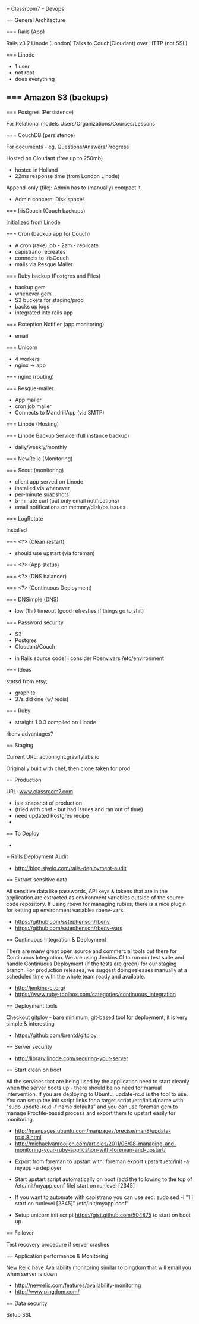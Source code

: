 = Classroom7 - Devops

== General Architecture

=== Rails (App)

Rails v3.2
Linode (London)
Talks to Couch(Cloudant) over HTTP (not SSL)


=== Linode

- 1 user
 - not root
 - does everything


=== Amazon S3 (backups)
  -

=== Postgres (Persistence)

For Relational models
Users/Organizations/Courses/Lessons


=== CouchDB (persistence)

For documents - eg. Questions/Answers/Progress

Hosted on Cloudant (free up to 250mb)
* hosted in Holland
* 22ms response time (from London Linode)

Append-only (file): Admin has to (manually) compact it.
* Admin concern: Disk space!


=== IrisCouch (Couch backups)

Initialized from Linode


=== Cron (backup app for Couch)

* A cron (rake) job - 2am - replicate
* capistrano recreates
* connects to IrisCouch
* mails via Resque Mailer


=== Ruby backup (Postgres and Files)

* backup gem
* whenever gem
* S3 buckets for staging/prod
* backs up logs
* integrated into rails app

=== Exception Notifier (app monitoring)

* email

=== Unicorn

* 4 workers
* nginx -> app

=== nginx (routing)


=== Resque-mailer

- App mailer
- cron job mailer
- Connects to MandrillApp (via SMTP)

=== Linode (Hosting)

=== Linode Backup Service (full instance backup)

* daily/weekly/monthly

=== NewRelic (Monitoring)

=== Scout (monitoring)

* client app served on Linode
* installed via whenever
* per-minute snapshots
* 5-minute curl (but only email notifications)
* email notifications on memory/disk/os issues

=== LogRotate

Installed

=== <?> (Clean restart)

* should use upstart (via foreman)

=== <?> (App status)

=== <?> (DNS balancer)

=== <?> (Continuous Deployment)

=== DNSimple (DNS)

* low (1hr) timeout (good refreshes if things go to shit)


=== Password security

* S3
* Postgres
* Cloudant/Couch
- in Rails source code!
! consider Rbenv.vars /etc/environment


=== Ideas

statsd from etsy;
 - graphite
 - 37s did one (w/ redis)

=== Ruby
 - straight 1.9.3 compiled on Linode

rbenv advantages?

== Staging

Current URL: actionlight.gravitylabs.io

Originally built with chef, then clone taken for prod.

== Production

URL: www.classroom7.com

* is a snapshot of production
* (tried with chef - but had issues and ran out of time)
* need updated Postgres recipe
*


== To Deploy

*




= Rails Deployment Audit

  * http://blog.siyelo.com/rails-deployment-audit

== Extract sensitive data

  All sensitive data like passwords, API keys & tokens that are in the application are extracted as environment variables outside of the source code repository. If using rbevn for managing rubies, there is a nice plugin for setting up environment variables rbenv-vars.

  * https://github.com/sstephenson/rbenv
  * https://github.com/sstephenson/rbenv-vars

== Continuous Integration & Deployment

  There are many great open source and commercial tools out there for Continuous Integration. We are using Jenkins CI to run our test suite and handle Continuous Deployment (if the tests are green) for our staging branch. For production releases, we suggest doing releases manually at a scheduled time with the whole team ready and available.

  * http://jenkins-ci.org/
  * https://www.ruby-toolbox.com/categories/continuous_integration

== Deployment tools

  Checkout gitploy - bare minimum, git-based tool for deployment, it is very simple & interesting

  * https://github.com/brentd/gitploy

== Server security

  * http://library.linode.com/securing-your-server

== Start clean on boot

  All the services that are being used by the application need to start cleanly when the server boots up - there should be no need for manual intervention. If you are deploying to Ubuntu, update-rc.d is the tool to use. You can setup the init script links for a target script /etc/init.d/name with "sudo update-rc.d -f name defaults" and you can use foreman gem to manage Procfile-based process and export them to upstart easily for monitoring.

  * http://manpages.ubuntu.com/manpages/precise/man8/update-rc.d.8.html
  * http://michaelvanrooijen.com/articles/2011/06/08-managing-and-monitoring-your-ruby-application-with-foreman-and-upstart/

  - Export from foreman to upstart with:
    foreman export upstart /etc/init -a myapp -u deployer

  - Start upstart script automatically on boot (add the following to the top of /etc/init/myapp.conf file)
    start on runlevel [2345]

  - If you want to automate with capistrano you can use sed:
    sudo sed -i \"1 i start on runlevel [2345]\" /etc/init/myapp.conf"

  - Setup unicorn init script https://gist.github.com/504875 to start on boot up

== Failover

  Test recovery procedure if server crashes

== Application performance & Monitoring

  New Relic have Availability monitoring similar to pingdom that will email you when server is down

  * http://newrelic.com/features/availability-monitoring
  * http://www.pingdom.com/

== Data security

  Setup SSL
